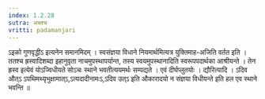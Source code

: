 ```yaml
---
index: 1.2.28
sutra: अचश्च
vritti: padamanjari
---
```


 ऽइको गुणवृद्धीऽ इत्यनेन समानमिदम् । स्वसंज्ञया विधाने नियमार्थमित्यत्र युक्तिमाह-अजिति वर्तत इति । ततश्च ह्रस्वादिशब्दा इहानुवृता नाचमुपस्थापर्यान्त, तस्य स्वयमुपस्थानादिति स्वरूपपदार्थका आश्रीयन्ते । तेन ह्रस्व इत्येवं योऽज्विधीयते सोऽचः स्थाने भवतीत्ययमर्थः सम्पद्यते । एवं दीर्घप्लुतयोः । द्यौरित्यादि । ऽदिव औत्ऽ ऽपथिमथ्यृभुक्षामात्ऽ,ऽत्यदादीनामःऽ,ऽदिव उत्ऽ इति औकारादयो न संज्ञया विधीयन्ते इति हल एव स्थाने भवन्ति ॥